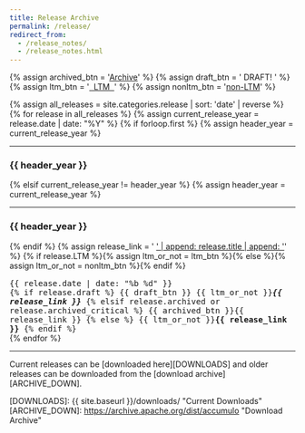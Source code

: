```yaml
---
title: Release Archive
permalink: /release/
redirect_from:
  - /release_notes/
  - /release_notes.html
---
```


{% assign archived_btn = '<a href="https://archive.apache.org/dist/accumulo/"><span class="badge bg-secondary">Archive</span></a>' %}
{% assign draft_btn = '<span class="badge bg-danger">&nbsp;DRAFT!&nbsp;</span>' %}
{% assign ltm_btn = '<a href="' | append: site.baseurl | append: '/contributor/versioning#LTM"><span class="badge bg-success">&nbsp;&nbsp;LTM&nbsp;&nbsp;</span></a>' %}
{% assign nonltm_btn = '<a href="' | append: site.baseurl | append: '/contributor/versioning#LTM"><span class="badge bg-warning">non-LTM</span></a>' %}

<div>
{% assign all_releases = site.categories.release | sort: 'date' | reverse %}
{% for release in all_releases %}
  {% assign current_release_year = release.date | date: "%Y" %}
  {% if forloop.first %}
    {% assign header_year = current_release_year %}
  <hr>
  <h3>{{ header_year }}</h3>
  {% elsif current_release_year != header_year %}
    {% assign header_year = current_release_year %}
  <hr>
  <h3>{{ header_year }}</h3>
  {% endif %}
  {% assign release_link = '&nbsp;<a href="' | append: site.baseurl | append: release.url | append: '">' | append: release.title | append: '</a>' %}
  {% if release.LTM %}{% assign ltm_or_not = ltm_btn %}{% else %}{% assign ltm_or_not = nonltm_btn %}{% endif %}
  <div class="row" style="margin-top: 15px; font-family: monospace">
    <div class="col-md-1">{{ release.date | date: "%b&nbsp;%d" }}</div>
    <div class="col-md-10">{% if release.draft %}
      {{ draft_btn }}&nbsp;{{ ltm_or_not }}<em><strong>{{ release_link }}</strong></em>
    {% elsif release.archived or release.archived_critical %}
      {{ archived_btn }}{{ release_link }}
    {% else %}
      {{ ltm_or_not }}<strong>{{ release_link }}</strong>
    {% endif %}</div>
  </div>
{% endfor %}
</div>

<hr>

Current releases can be [downloaded here][DOWNLOADS] and older releases can be
downloaded from the [download archive][ARCHIVE_DOWN].

[DOWNLOADS]: {{ site.baseurl }}/downloads/ "Current Downloads"
[ARCHIVE_DOWN]: https://archive.apache.org/dist/accumulo "Download Archive"
